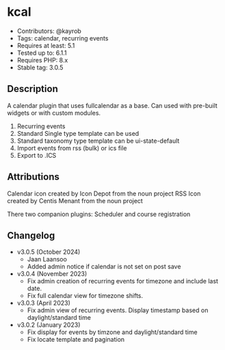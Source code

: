 # kcal
- Contributors: @kayrob
- Tags: calendar, recurring events
- Requires at least: 5.1
- Tested up to: 6.1.1
- Requires PHP: 8.x
- Stable tag: 3.0.5


## Description

A calendar plugin that uses fullcalendar as a base. Can used with pre-built widgets or with custom modules.

1. Recurring events
2. Standard Single type template can be used
3. Standard taxonomy type template can be ui-state-default
4. Import events from rss (bulk)  or ics file
5. Export to .ICS

## Attributions
Calendar icon created by Icon Depot from the noun project
RSS Icon created by Centis Menant from the noun project

There two companion plugins: Scheduler and course registration

## Changelog

- v3.0.5 (October 2024)
	- Jaan Laansoo
	- Added admin notice if calendar is not set on post save
- v3.0.4 (November 2023)
	- Fix admin creation of recurring events for timezone and include last date.
	- Fix full calendar view for timezone shifts.
- v3.0.3 (April 2023)
	- Fix admin view of recurring events. Display timestamp based on daylight/standard time
- v3.0.2 (January 2023)
	- Fix display for events by timzone and daylight/standard time
	- Fix locate template and pagination
